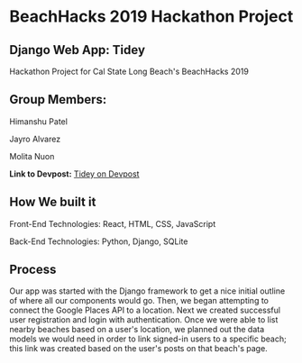 # BeachHacks 2019 Hackathon Project
## Django Web App: Tidey
Hackathon Project for Cal State Long Beach's BeachHacks 2019

## Group Members:
Himanshu Patel

Jayro Alvarez

Molita Nuon

**Link to Devpost:** [Tidey on Devpost](https://devpost.com/software/beachcleaning)

## How We built it

Front-End Technologies: React, HTML, CSS, JavaScript

Back-End Technologies: Python, Django, SQLite

## Process
Our app was started with the Django framework to get a nice initial outline of where all our components would go. Then, we began attempting to connect the Google Places API to a location. Next we created successful user registration and login with authentication. Once we were able to list nearby beaches based on a user's location, we planned out the data models we would need in order to link signed-in users to a specific beach; this link was created based on the user's posts on that beach's page.
